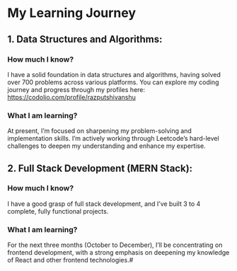 # My Learning Journey

## 1. Data Structures and Algorithms:
### How much I know?
I have a solid foundation in data structures and algorithms, having solved over 700 problems across various platforms. You can explore my coding journey and progress through my profiles here:
https://codolio.com/profile/razputshivanshu

### What I am learning?
At present, I’m focused on sharpening my problem-solving and implementation skills. I’m actively working through Leetcode’s hard-level challenges to deepen my understanding and enhance my expertise.

## 2. Full Stack Development (MERN Stack):
### How much I know?
I have a good grasp of full stack development, and I’ve built 3 to 4 complete, fully functional projects.

### What I am learning?
For the next three months (October to December), I’ll be concentrating on frontend development, with a strong emphasis on deepening my knowledge of React and other frontend technologies.#